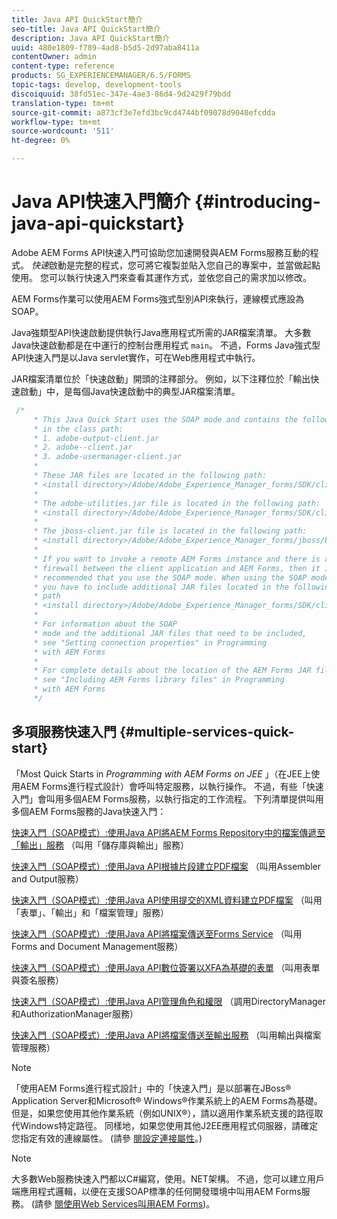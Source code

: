```yaml
---
title: Java API QuickStart簡介
seo-title: Java API QuickStart簡介
description: Java API QuickStart簡介
uuid: 480e1809-f789-4ad8-b5d5-2d97aba8411a
contentOwner: admin
content-type: reference
products: SG_EXPERIENCEMANAGER/6.5/FORMS
topic-tags: develop, development-tools
discoiquuid: 38fd51ec-347e-4ae3-86d4-9d2429f79bdd
translation-type: tm+mt
source-git-commit: a873cf3e7efd3bc9cd4744bf09078d9040efcdda
workflow-type: tm+mt
source-wordcount: '511'
ht-degree: 0%

---
```



# Java API快速入門簡介 {#introducing-java-api-quickstart}

Adobe AEM Forms API快速入門可協助您加速開發與AEM Forms服務互動的程式。 *快速*&#x200B;啟動是完整的程式，您可將它複製並貼入您自己的專案中，並當做起點使用。 您可以執行快速入門來查看其運作方式，並依您自己的需求加以修改。

AEM Forms作業可以使用AEM Forms強式型別API來執行，連線模式應設為SOAP。

Java強類型API快速啟動提供執行Java應用程式所需的JAR檔案清單。 大多數Java快速啟動都是在中運行的控制台應用程式 `main`。 不過，Forms Java強式型API快速入門是以Java servlet實作，可在Web應用程式中執行。

JAR檔案清單位於「快速啟動」開頭的注釋部分。 例如，以下注釋位於「輸出快速啟動」中，是每個Java快速啟動中的典型JAR檔案清單。

```java
 /*
     * This Java Quick Start uses the SOAP mode and contains the following JAR files
     * in the class path:
     * 1. adobe-output-client.jar
     * 2. adobe--client.jar
     * 3. adobe-usermanager-client.jar
     *
     * These JAR files are located in the following path:
     * <install directory>/Adobe/Adobe_Experience_Manager_forms/SDK/client-libs/common
     *
     * The adobe-utilities.jar file is located in the following path:
     * <install directory>/Adobe/Adobe_Experience_Manager_forms/SDK/client-libs/jboss
     *
     * The jboss-client.jar file is located in the following path:
     * <install directory>/Adobe/Adobe_Experience_Manager_forms/jboss/bin/client
     *
     * If you want to invoke a remote AEM Forms instance and there is a
     * firewall between the client application and AEM Forms, then it is
     * recommended that you use the SOAP mode. When using the SOAP mode,
     * you have to include additional JAR files located in the following
     * path
     * <install directory>/Adobe/Adobe_Experience_Manager_forms/SDK/client-libs/thirdparty
     *
     * For information about the SOAP
     * mode and the additional JAR files that need to be included,
     * see "Setting connection properties" in Programming
     * with AEM Forms
     *
     * For complete details about the location of the AEM Forms JAR files,
     * see "Including AEM Forms library files" in Programming
     * with AEM Forms
     */
```

## 多項服務快速入門 {#multiple-services-quick-start}

「Most Quick Starts in *Programming with AEM Forms on JEE* 」（在JEE上使用AEM Forms進行程式設計）會呼叫特定服務，以執行操作。 不過，有些「快速入門」會叫用多個AEM Forms服務，以執行指定的工作流程。 下列清單提供叫用多個AEM Forms服務的Java快速入門：

[快速入門（SOAP模式）:使用Java API將AEM Forms Repository中的檔案傳遞至「輸出」服務](/help/forms/developing/output-service-java-api-quick.md#quick-start-soap-mode-passing-a-document-located-in-the-repository-to-the-output-service-using-the-java-api) （叫用「儲存庫與輸出」服務）

[快速入門（SOAP模式）:使用Java API根據片段建立PDF檔案](/help/forms/developing/output-service-java-api-quick.md#quick-start-soap-mode-creating-a-pdf-document-based-on-fragments-using-the-java-api) （叫用Assembler and Output服務）

[快速入門（SOAP模式）:使用Java API使用提交的XML資料建立PDF檔案](/help/forms/developing/forms-service-api-quick-starts.md#quick-start-soap-mode-creating-pdf-documents-with-submitted-xml-data-using-the-java-api) （叫用「表單」、「輸出」和「檔案管理」服務）

[快速入門（SOAP模式）:使用Java API將檔案傳送至Forms Service](/help/forms/developing/forms-service-api-quick-starts.md#quick-start-soap-mode-passing-documents-to-the-forms-service-using-the-java-api) （叫用Forms and Document Management服務）

[快速入門（SOAP模式）:使用Java API數位簽署以XFA為基礎的表單](/help/forms/developing/signature-service-java-api-quick.md#quick-start-soap-mode-digitally-signing-a-xfa-based-form-using-the-java-api) （叫用表單與簽名服務）

[快速入門（SOAP模式）:使用Java API管理角色和權限](/help/forms/developing/user-manager-java-api-quick.md#quick-start-soap-mode-managing-roles-and-permissions-using-the-java-api) （調用DirectoryManager和AuthorizationManager服務）

[快速入門（SOAP模式）:使用Java API將檔案傳送至輸出服務](/help/forms/developing/output-service-java-api-quick.md#quick-start-soap-mode-passing-documents-to-the-output-service-using-the-java-api) （叫用輸出與檔案管理服務）

>[!NOTE]
>
>「使用AEM Forms進行程式設計」中的「快速入門」是以部署在JBoss® Application Server和Microsoft® Windows®作業系統上的AEM Forms為基礎。 但是，如果您使用其他作業系統（例如UNIX®），請以適用作業系統支援的路徑取代Windows特定路徑。 同樣地，如果您使用其他J2EE應用程式伺服器，請確定您指定有效的連線屬性。 (請參 [閱設定連接屬性](/help/forms/developing/invoking-aem-forms-using-java.md#setting-connection-properties)。)

>[!NOTE]
>
>大多數Web服務快速入門都以C#編寫，使用。NET架構。 不過，您可以建立用戶端應用程式邏輯，以便在支援SOAP標準的任何開發環境中叫用AEM Forms服務。 (請參 [閱使用Web Services叫用AEM Forms](/help/forms/developing/invoking-aem-forms-using-web.md#invoking-aem-forms-using-web-services))。

